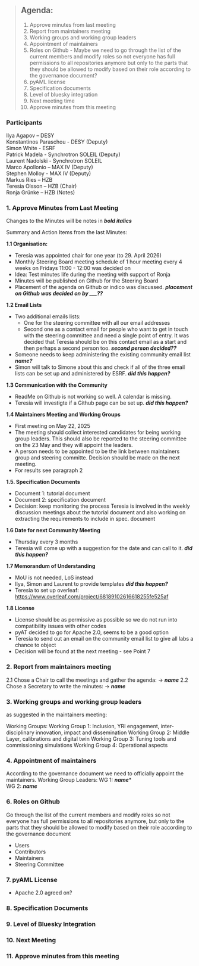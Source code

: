 > ## Agenda:
>
> 1. Approve minutes from last meeting
> 2. Report from maintainers meeting
> 3. Working groups and working group leaders
> 4. Appointment of maintainers
> 5. Roles on Github - Maybe we need to go through the list of the current members and modify roles so not everyone has full permissions to all repositories anymore but only to the parts that they should be allowed to modify based on their role according to the governance document?
> 6. pyAML license
> 7. Specification documents
> 8. Level of bluesky integration
> 9. Next meeting time
> 10. Approve minutes from this meeting
  

    
### Participants 

Ilya Agapov – DESY   
Konstantinos Paraschou - DESY (Deputy)   
Simon White - ESRF   
Patrick Madela - Synchrotron SOLEIL (Deputy)     
Laurent Nadolski - Synchrotron SOLEIL  
Marco Apollonio – MAX IV (Deputy)  
Stephen Molloy - MAX IV (Deputy)   
Markus Ries – HZB  
Teresia Olsson – HZB (Chair)  
Ronja Grünke – HZB (Notes)    


### 1. Approve Minutes from Last Meeting   
Changes to the Minutes will be notes in ***bold italics***

Summary and Action Items from the last Minutes:   

**1.1 Organisation:**
- Teresia was appointed chair for one year (to 29. April 2026)
- Monthly Steering Board meeting schedule of 1 hour meeting every 4 weeks on Fridays 11:00 - 12:00 was decided on
- Idea: Test minutes life during the meeting with support of Ronja 
- Minutes will be published on Github for the Steering Board 
- Placement of the agenda on Github or indico was discussed. ***placement on Github was decided on by ___??***</font>

**1.2 Email Lists**
- Two additional emails lists:
  -  One for the steering committee with all our email addresses
  -  Second one as a contact email for people who want to get in touch with the steering committee and need a single point of entry. It was decided that Teresia should be on this contact email as a start and then perhaps a second person too. ***second person decided??***
- Someone needs to keep administering the existing community email list ***name?***
- Simon will talk to Simone about this and check if all of the three email lists can be set up and administered by ESRF. ***did this happen?***

**1.3 Communication with the Community**
- ReadMe on Github is not working so well. A calendar is missing.
- Teresia will investigte if a Github page can be set up. ***did this happen?***

**1.4 Maintainers Meeting and Working Groups**
- First meeting on May 22, 2025
- The meeting should collect interested candidates for being working group leaders. This should also be reported to the steering committee on the 23 May and they will appoint the leaders.
- A person needs to be appointed to be the link between maintainers group and steering committe. Decision should be made on the next meeting.
- For results see paragraph 2  

**1.5. Specification Documents**
- Document 1: tutorial document
- Document 2: specification document
- Decision: keep monitoring the process
  Teresia is involved in the weekly discussion meetings about the tutorial document and also working on extracting the requirements to include in spec. document

**1.6 Date for next Community Meeting**
  - Thursday every 3 months
  - Teresia will come up with a suggestion for the date and can call to it. ***did this happen?***

**1.7  Memorandum of Understanding**
- MoU is not needed, LoS instead
- Ilya, Simon and Laurent to provide templates ***did this happen?***
- Teresia to set up overleaf: https://www.overleaf.com/project/68189102616618255fe525af

**1.8 License**
- License should be as permissive as possible so we do not run into compatibility issues with other codes
- pyAT decided to go for Apache 2.0, seems to be a good option
- Teresia to  send out an email on the community email list to give all labs a chance to object
- Decision will be found at the next meeting - see Point 7
  

### 2. Report from maintainers meeting   
2.1 Chose a Chair to call the meetings and gather the agenda: -> ***name***
2.2 Chose a Secretary to write the minutes: -> ***name***   


### 3. Working groups and working group leaders
as suggested in the maintainers meeting: 

Working Groups:
   Working Group 1: Inclusion, YRI engagement, inter-disciplinary innovation, impact and dissemination
   Working Group 2: Middle Layer, calibrations and digital twin
   Working Group 3: Tuning tools and commissioning simulations
   Working Group 4: Operational aspects
   

      
### 4. Appointment of maintainers 
According to the governance document we need to officially appoint the maintainers.
Working Group Leaders:
      WG 1: ***name****   
      WG 2: ***name***   

  
###  6. Roles on Github
Go through the list of the current members and modify roles so not everyone has full permissions to all repositories anymore, but only to the parts that they should be allowed to modify based on their role according to the governance document

- Users
- Contributors
- Maintainers
- Steering Committee 


### 7. pyAML License
- Apache 2.0 agreed on?


### 8. Specification Documents


### 9. Level of Bluesky Integration


### 10. Next Meeting


### 11. Approve minutes from this meeting
